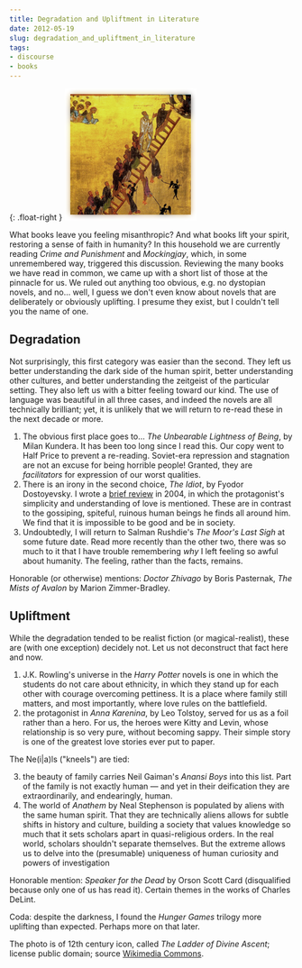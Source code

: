 ```yaml
---
title: Degradation and Upliftment in Literature
date: 2012-05-19
slug: degradation_and_upliftment_in_literature
tags:
- discourse
- books
---
```


{: .float-right }
![latter of divine ascent](/images/latterAscent.png)

What books leave you feeling misanthropic? And what books lift your spirit,
restoring a sense of faith in humanity? In this household we are currently
reading _Crime and Punishment_ and _Mockingjay_, which, in some unremembered
way, triggered this discussion. Reviewing the many books we have read in common,
we came up with a short list of those at the pinnacle for us. We ruled out
anything too obvious, e.g. no dystopian novels, and no&hellip; well, I guess we
don't even know about novels that are deliberately or obviously uplifting. I
presume they exist, but I couldn't tell you the name of one.

<!-- truncate -->

## Degradation

Not surprisingly, this first category was easier than the second. They left us
better understanding the dark side of the human spirit, better understanding
other cultures, and better understanding the zeitgeist of the particular
setting. They also left us with a bitter feeling toward our kind. The use of
language was beautiful in all three cases, and indeed the novels are all
technically brilliant; yet, it is unlikely that we will return to re-read these
in the next decade or more.

1. The obvious first place goes to&hellip; _The Unbearable Lightness of Being_,
   by Milan Kundera. It has been too long since I read this. Our copy went to
   Half Price to prevent a re-reading. Soviet-era repression and stagnation are
   not an excuse for being horrible people! Granted, they are _facilitators_ for
   expression of our worst qualities.
2. There is an irony in the second choice, _The Idiot_, by Fyodor Dostoyevsky. I
   wrote a <a
   href="/archive/2004/07/16/dostoyevskys_th/">brief
   review</a> in 2004, in which the protagonist's simplicity and understanding
   of love is mentioned. These are in contrast to the gossiping, spiteful,
   ruinous human beings he finds all around him. We find that it is impossible
   to be good and be in society.
3. Undoubtedly, I will return to Salman Rushdie's _The Moor's Last Sigh_ at some
   future date. Read more recently than the other two, there was so much to it
   that I have trouble remembering _why_ I left feeling so awful about humanity.
   The feeling, rather than the facts, remains.

Honorable (or otherwise) mentions: _Doctor Zhivago_ by Boris Pasternak, _The
Mists of Avalon_ by Marion Zimmer-Bradley.

## Upliftment

While the degradation tended to be realist fiction (or magical-realist), these
are (with one exception) decidely not. Let us not deconstruct that fact here and
now.

1. J.K. Rowling's universe in the _Harry Potter_ novels is one in which the
   students do not care about ethnicity, in which they stand up for each other
   with courage overcoming pettiness. It is a place where family still matters,
   and most importantly, where love rules on the battlefield.
2. the protagonist in _Anna Karenina_, by Leo Tolstoy, served for us as a foil
   rather than a hero. For us, the heroes were Kitty and Levin, whose
   relationship is so very pure, without becoming sappy. Their simple story is
   one of the greatest love stories ever put to paper.

The Ne(i|a)ls ("kneels") are tied:

3. the beauty of family carries Neil Gaiman's _Anansi Boys_ into this list. Part
   of the family is not exactly human &mdash; and yet in their deification they
   are extraordinarily, and endearingly, human.
4. The world of _Anathem_ by Neal Stephenson is populated by aliens with the
   same human spirit. That they are technically aliens allows for subtle shifts
   in history and culture, building a society that values knowledge so much that
   it sets scholars apart in quasi-religious orders. In the real world, scholars
   shouldn't separate themselves. But the extreme allows us to delve into the
   (presumable) uniqueness of human curiosity and powers of investigation

Honorable mention: _Speaker for the Dead_ by Orson Scott Card (disqualified
because only one of us has read it). Certain themes in the works of Charles
DeLint.

Coda: despite the darkness, I found the _Hunger Games_ trilogy more uplifting
than expected. Perhaps more on that later.

The photo is of 12th century icon, called _The Ladder of Divine Ascent_;
license public domain; source [Wikimedia
Commons](http://commons.wikimedia.org/wiki/File:The_Ladder_of_Divine_Ascent_Monastery_of_St_Catherine_Sinai_12th_century.jpg).
